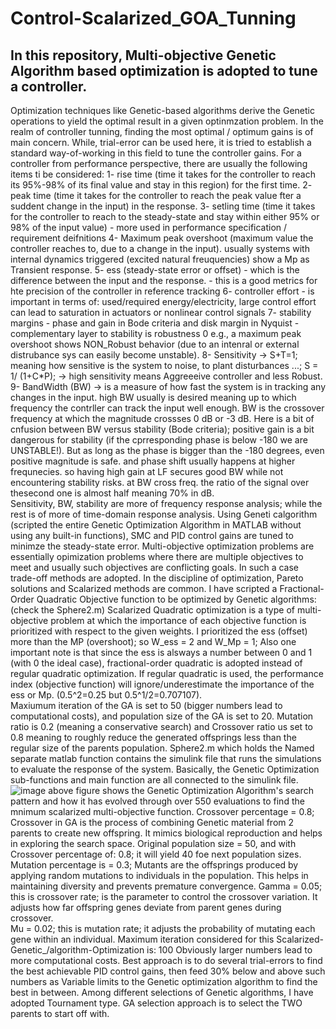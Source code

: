 # Control-Scalarized_GOA_Tunning
In this repository, Multi-objective Genetic Algorithm based optimization is adopted to tune a controller. 
---
Optimization techniques like Genetic-based algorithms derive the Genetic operations to yield the optimal result in a given optinmzation problem. 
In the realm  of controller tunning, finding the most optimal / optimum gains is of main concern. While, trial-error can be used here, it is tried to establish a standard way-of-working in this field to tune the controller gains. 
For a controller from performance perspective, there are usually the following items ti be considered:
1- rise time (time it takes for the controller to reach its 95%-98% of its final value and stay in this region) for the first time. 
2- peak time (time it takes for the controller to reach the peak value fter a suddent change in the input) in the response.
3- setling time (time it takes for the controller to reach to the steady-state and stay within either 95% or 98% of the input value) - more used in performance specification / requirement deifnitions 
4- Maximum peak overshoot (maximum value the controller reaches to, due to a change in the input). usually systems with internal dynamics triggered (excited natural freuquencies) show a Mp as Transient response. 
5- ess (steady-state error or offset) - which is the difference between the input and the response. - this is a good metrics for hte precision of the controller in reference tracking 
6- controller effort - is important in terms of: used/required energy/electricity, large control effort can lead to saturation in actuators or nonlinear control signals 
7- stability margins - phase and gain in Bode criteria and disk margin in Nyquist - complementary layer to stability is robustness 0 e.g., a maximum peak overshoot shows NON_Robust behavior (due to an intenral or external distrubance sys can easily become unstable).
8- Sensitivity -> S+T=1; meaning how sensitive is the system to noise, to plant disturbances ...; S = 1/ (1+C*P);  -> high sensitivity means Aggreeeive controller and less Robust. 
9- BandWidth (BW) -> is a measure of how fast the system is in tracking any changes in the input. high BW usually is desired meaning up to which frequency the contrller can track the input well enough. 
BW is the crossover frequency at which the magnitude crossses 0 dB or -3 dB. Here is a bit of cnfusion between BW versus stability (Bode criteria); positive gain is a bit dangerous for stability (if the cprresponding phase is below -180 we are UNSTABLE!). 
But as long as the phase is bigger than the -180 degrees, even positive magnitude is safe. and phase shift usually happens at higher frequnecies. so having high gain at LF secures good BW while not encountering stability risks. at BW cross freq. the ratio of the signal over thesecond one is almost half meaning 70% in dB.  
Sensitivity, BW, stability are more of frequency response analysis; while the rest is of more of time-domain response analysis. 
Using Geneti calgorithm (scripted the entire Genetic Optimization Algorithm in MATLAB without using any built-in functions), SMC and PID control gains are tuned to minimze the steady-state error. 
Multi-objective optimization problems are essentially opimization problems where there are multiple objectives to meet and usually such objectives are conflicting goals. In such a case trade-off methods are adopted. 
In the discipline of optimization, Pareto solutions and Scalarized methods are common. I have scripted a Fractional-Order Quadratic Objective function to be optimized by Genetic algorithms: (check the Sphere2.m) 
Scalarized Quadratic optimization is a type of multi-objective problem at which the importance of each objective function is prioritized with respect to the given weights. I prioritized the ess (offset) more than the MP (overshoot); so W_ess = 2 and W_Mp = 1; 
Also one important note is that since the ess is alsways a number between 0 and 1 (with 0 the ideal case), fractional-order quadratic is adopted instead of regular quadratic optimization. If regular quadratic is used, the performance index (objective function) will
ignore/underestimate the importance of the ess or Mp. (0.5^2=0.25 but 0.5^1/2=0.707107).  
Maxiumum iteration of the GA is set to 50 (bigger numbers lead to computational costs), and population size of the GA is set to 20. Mutation ratio is 0.2 (meaning a conservative search) and Crossover ratio us set to 0.8 meaning to roughly reduce the 
generated offsprings less than the regular size of the parents population. 
Sphere2.m which holds the Named separate matlab function contains the simulink file that runs the simulations to evaluate the response of the system. Basically, the Genetic Optimization sub-functions and main function are all connected to the simulink file. 
![image](https://github.com/user-attachments/assets/402e1a98-dceb-4980-b3ac-108d58255f02)
above figure shows the Genetic Optimization Algorithm's search pattern and how it has evolved through over 550 evaluations to find the mnimum scalarized multi-objective function. 
Crossover percentage = 0.8; Crossover in GA is the process of combining Genetic material from 2 parents to create new offspring. It mimics biological reproduction and helps in exploring the search space. 
Original population size = 50, and with Crossover percentage of: 0.8; it will yield 40 foe next population sizes. 
Mutation percentage is = 0.3; Mutants are the offsprings produced by applying random mutations to individuals in the population. This helps in maintaining diversity and prevents premature convergence.
Gamma = 0.05; this is crossover rate; is the parameter to control the crossover variation. It adjusts how far offspring genes deviate from parent genes during crossover.   
Mu = 0.02; this is mutation rate; it adjusts the probability of mutating each gene within an individual. 
Maximum iteration considered for this Scalarized-Genetic_/algorithm-Optimization is: 100
Obviously larger numbers lead to more computational costs. Best approach is to do several trial-errors to find the best achievable PID control gains, then feed 30% below and above such numbers as Variable limits to the Genetic optimization algorithm to find the best in between. 
Among different selections of Genetic algorithms, I have adopted Tournament type. GA selection approach is to select the TWO parents to start off with.   






